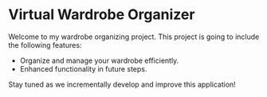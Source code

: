# Virtual Wardrobe Organizer

Welcome to my wardrobe organizing project. This project is going to include the following features:

- Organize and manage your wardrobe efficiently.
- Enhanced functionality in future steps.

Stay tuned as we incrementally develop and improve this application!
